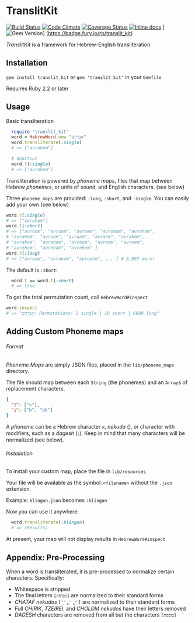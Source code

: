 # TranslitKit

[![Build Status](https://travis-ci.org/AnalyzePlatypus/TranslitKit.svg?branch=master)](https://travis-ci.org/AnalyzePlatypus/TranslitKit)
[![Code Climate](https://codeclimate.com/github/AnalyzePlatypus/TranslitKit/badges/gpa.svg)](https://codeclimate.com/github/AnalyzePlatypus/TranslitKit)
[![Coverage Status](https://coveralls.io/repos/github/AnalyzePlatypus/TranslitKit/badge.svg?branch=master)](https://coveralls.io/github/AnalyzePlatypus/TranslitKit?branch=master)
[![Inline docs](http://inch-ci.org/github/AnalyzePlatypus/TranslitKit.svg?branch=master)](http://inch-ci.org/github/AnalyzePlatypus/TranslitKit)
[![Gem Version](https://badge.fury.io/rb/translit_kit.svg)]
(https://badge.fury.io/rb/translit_kit)

*TranslitKit* is a framework for Hebrew-English transliteration.

## Installation 

`gem install translit_kit` or `gem 'translit_kit'` in your `Gemfile`

Requires Ruby 2.2 or later

## Usage 

Basic transliteration
```ruby
  require 'translit_kit'
  word = HebrewWord.new "אַברָהָם"
  word.transliterate(:single)
  # => ["avrohom"]

  # Shortcut
  word.t(:single)
  # => ["avrohom"]
```

Transliteration is powered by _phoneme maps_, files that map between Hebrew _phonemes_, or units of sound, and English characters. (see below)

Three `phoneme_maps` are provided: `:long`, `:short`, and `:single`.
You can easily add your own (see below)

```ruby
word.t(:single)
# => ["avrohom"]
word.t(:short)
# => ["avroom", "avroam", "avroem", "avrohom", "avroham",
# "avrohem", "avraom", "avraam", "avraem", "avrahom",
# "avraham", "avrahem", "avreom", "avream", "avreem",
# "avrehom", "avreham", "avrehem" ]
word.t(:long)
# => ["avroom", "avrooom", "avroohm", ... ] # 5,997 more!
```

The default is `:short`:
```ruby
  word.t == word.t(:short)
  # => true
```
To get the total permutation count, call `HebrewWord#inspect`
```ruby
word.inspect
# => "אַברָהָם: Permutations: 1 single | 18 short | 6000 long"
```

## Adding Custom Phoneme maps
###### Format
_Phoneme Maps_ are simply JSON files, placed in the `lib/phoneme_maps` directory.

The file should map between each `String` (the phonemes) and an `Array`s of replacement characters.

```json
{
  "ב": ["v"],
  "בּ": ["b", "bb"]
}
```

A _phoneme_ can be a Hebrew character `א`, _nekuda_ (`ָ`), or character with modifiers, such as a _dagesh_ (`בּ`). Keep in mind that many characters will be normalized (see below).

###### Installation
To install your custom map, place the file in `lib/resources`

Your file will be available as the symbol`:<filename>` without the `.json` extension.

Example: `klingon.json` becomes `:klingon`

Now you can use it anywhere:
```ruby
  word.transliterate(:klingon)
  # => (Results)
```

At present, your map will not display results in `HebrewWord#inspect`

## Appendix: Pre-Processing
When a word is transliterated, it is pre-processed to normalize certain characters.
Specifically:
* Whitespace is stripped
* The final letters `[םןךףץ]` are normalized to their standard forms 
* _CHATAF_ _nekudos_ `['ֲ','ֳ','ֱ']` are normalized to their standard forms
* Full _CHIRIK_, _TZEIREI_, and _CHOLOM_ _nekudos_ have their letters removed
* _DAGESH_ characters are removed from all but the characters `[בוכפת]`
